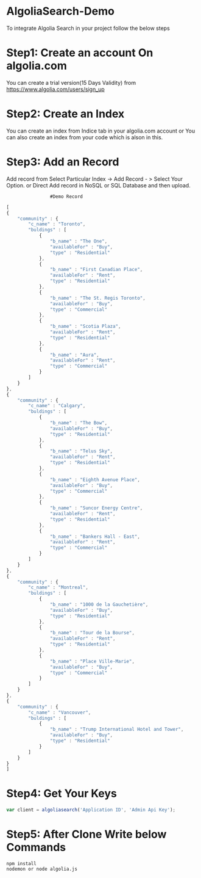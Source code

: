 # AlgoliaSearch-Demo
 To integrate Algolia Search in your project follow the below steps
 
 # Step1: Create an account On algolia.com
 You can create a trial version(15 Days Validity) from https://www.algolia.com/users/sign_up
 
 # Step2: Create an Index
 You can create an index from Indice tab in your algolia.com account
 or
 You can also create an index from your code which is alson in this.
 
 # Step3: Add an Record
 Add record from Select Particular Index -> Add Record - > Select Your Option.
 or 
 Direct Add record in NoSQL or SQL Database and then upload.
 
                    #Demo Record
```javascript
[
{
	"community" : {
		"c_name" : "Toronto",
		"buldings" : [
			{
				"b_name" : "The One",
				"availableFor" : "Buy",
				"type" : "Residential"
			},
			{
				"b_name" : "First Canadian Place",
				"availableFor" : "Rent",
				"type" : "Residential"
			},
			{
				"b_name" : "The St. Regis Toronto",
				"availableFor" : "Buy",
				"type" : "Commercial"
			},
			{
				"b_name" : "Scotia Plaza",
				"availableFor" : "Rent",
				"type" : "Residential"
			},
			{
				"b_name" : "Aura",
				"availableFor" : "Rent",
				"type" : "Commercial"
			}
		]
	}
},
{
	"community" : {
		"c_name" : "Calgary",
		"buldings" : [
			{
				"b_name" : "The Bow",
				"availableFor" : "Buy",
				"type" : "Residential"
			},
			{
				"b_name" : "Telus Sky",
				"availableFor" : "Rent",
				"type" : "Residential"
			},
			{
				"b_name" : "Eighth Avenue Place",
				"availableFor" : "Buy",
				"type" : "Commercial"
			},
			{
				"b_name" : "Suncor Energy Centre",
				"availableFor" : "Rent",
				"type" : "Residential"
			},
			{
				"b_name" : "Bankers Hall - East",
				"availableFor" : "Rent",
				"type" : "Commercial"
			}
		]
	}
},
{
	"community" : {
		"c_name" : "Montreal",
		"buldings" : [
			{
				"b_name" : "1000 de la Gauchetière",
				"availableFor" : "Buy",
				"type" : "Residential"
			},
			{
				"b_name" : "Tour de la Bourse",
				"availableFor" : "Rent",
				"type" : "Residential"
			},
			{
				"b_name" : "Place Ville-Marie",
				"availableFor" : "Buy",
				"type" : "Commercial"
			}
		]
	}
},
{
	"community" : {
		"c_name" : "Vancouver",
		"buldings" : [
			{
				"b_name" : "Trump International Hotel and Tower",
				"availableFor" : "Buy",
				"type" : "Residential"
			}
		]
	}
}
]
```

# Step4: Get Your Keys
```javascript
var client = algoliasearch('Application ID', 'Admin Api Key');
```

# Step5: After Clone Write below Commands
    npm install
    nodemon or node algolia.js
